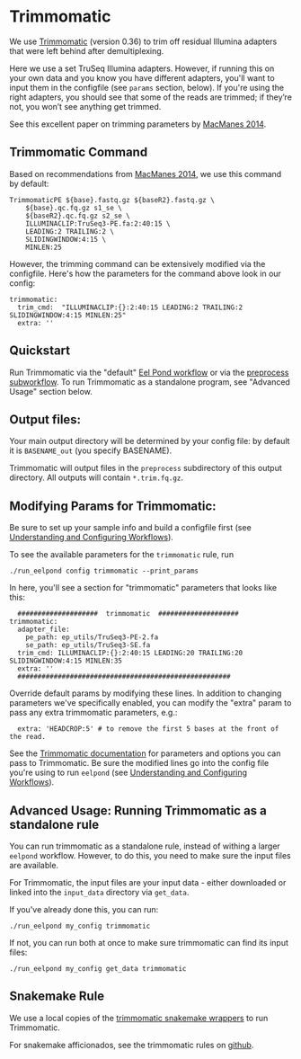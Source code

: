 # Trimmomatic

We use [Trimmomatic](http://www.usadellab.org/cms/?page=trimmomatic) (version 0.36) to trim off residual Illumina adapters that were left behind after demultiplexing.

Here we use a set TruSeq Illumina adapters. However, if running this on your own data and you know you have different adapters, you'll want to input them in the configfile (see `params` section, below). If you're using the right adapters,  you should see that some of the reads are trimmed; if they’re not, you won’t see anything get trimmed.

See this excellent paper on trimming parameters by [MacManes 2014](https://www.frontiersin.org/articles/10.3389/fgene.2014.00013/full).

## Trimmomatic Command

Based on recommendations from [MacManes 2014](https://www.frontiersin.org/articles/10.3389/fgene.2014.00013/full), we use this command by default:

```
TrimmomaticPE ${base}.fastq.gz ${baseR2}.fastq.gz \
    ${base}.qc.fq.gz s1_se \
    ${baseR2}.qc.fq.gz s2_se \
    ILLUMINACLIP:TruSeq3-PE.fa:2:40:15 \
    LEADING:2 TRAILING:2 \
    SLIDINGWINDOW:4:15 \
    MINLEN:25
```

However, the trimming command can be extensively modified via the configfile. Here's how the parameters for the command above look in our config:

```
trimmomatic:
  trim_cmd:  "ILLUMINACLIP:{}:2:40:15 LEADING:2 TRAILING:2 SLIDINGWINDOW:4:15 MINLEN:25"
  extra: ''
```
## Quickstart

Run Trimmomatic via the "default" [Eel Pond workflow](eel_pond_workflow.md) or via the [preprocess subworkflow](preprocess.md). To run Trimmomatic as a standalone program, see "Advanced Usage" section below.

## Output files:

Your main output directory will be determined by your config file: by default it is `BASENAME_out` (you specify BASENAME).

Trimmomatic will output files in the `preprocess` subdirectory of this output directory. All outputs will contain `*.trim.fq.gz`.

## Modifying Params for Trimmomatic:

Be sure to set up your sample info and build a configfile first (see [Understanding and Configuring Workflows](configure.md)).

To see the available parameters for the `trimmomatic` rule, run
```
./run_eelpond config trimmomatic --print_params
```

In here, you'll see a section for "trimmomatic" parameters that looks like this:

```
  ####################  trimmomatic  ####################
trimmomatic:
  adapter_file:
    pe_path: ep_utils/TruSeq3-PE-2.fa
    se_path: ep_utils/TruSeq3-SE.fa
  trim_cmd: ILLUMINACLIP:{}:2:40:15 LEADING:20 TRAILING:20 SLIDINGWINDOW:4:15 MINLEN:35
  extra: ''
  #####################################################
```

Override default params by modifying these lines. In addition to changing parameters we've specifically enabled, you can modify the "extra" param to pass any extra trimmomatic parameters, e.g.:

```
  extra: 'HEADCROP:5' # to remove the first 5 bases at the front of the read.
```
See the [Trimmomatic documentation](http://www.usadellab.org/cms/uploads/supplementary/Trimmomatic/TrimmomaticManual_V0.32.pdf) for parameters and options you can pass to Trimmomatic. Be sure the modified lines go into the config file you're using to run `eelpond` (see [Understanding and Configuring Workflows](configure.md)).


## Advanced Usage: Running Trimmomatic as a standalone rule

You can run trimmomatic as a standalone rule, instead of withing a larger `eelpond` workflow. However, to do this, you need to make sure the input files are available.

For Trimmomatic, the input files are your input data - either downloaded or linked into the `input_data` directory via `get_data`.

If you've already done this, you can run:
```
./run_eelpond my_config trimmomatic
```
If not, you can run both at once to make sure trimmomatic can find its input files:
```
./run_eelpond my_config get_data trimmomatic
```


## Snakemake Rule 

We use a local copies of the [trimmomatic snakemake wrappers](https://snakemake-wrappers.readthedocs.io/en/stable/wrappers/trimmomatic.html) to run Trimmomatic.

For snakemake afficionados, see the trimmomatic rules on [github](https://github.com/dib-lab/eelpond/blob/master/rules/trimmomatic/trimmomatic.rule).
